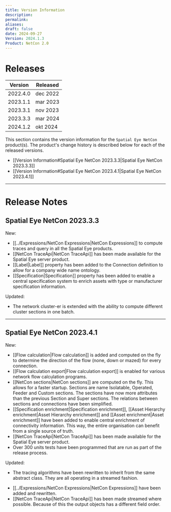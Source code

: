 ```yaml
---
title: Version Information
description: 
permalink: 
aliases: 
draft: false
date: 2024-09-27
Version: 2024.1.3
Product: NetCon 2.0
---
```

# Releases

| Version  | Released |
| :------: | -------- |
| 2022.4.0 | dec 2022 |
| 2023.1.1 | mar 2023 |
| 2023.3.1 | nov 2023 |
| 2023.3.3 | mar 2024 |
| 2024.1.2 | okt 2024 |

This section contains the version information for the `Spatial Eye NetCon` product(s). The product's change history is described below for each of the released versions.

- [[Version Information#Spatial Eye NetCon 2023.3.3|Spatial Eye NetCon 2023.3.3]]
- [[Version Information#Spatial Eye NetCon 2023.4.1|Spatial Eye NetCon 2023.4.1]]

---
# Release Notes
## Spatial Eye NetCon 2023.3.3

New:
- [[../Expressions/NetCon Expressions|NetCon Expressions]] to compute traces and query in all the Spatial Eye products.
- [[NetCon TraceApi|NetCon TraceApi]] has been made available for the Spatial Eye server product.
- [[Label|Label]] property has been added to the Connection definition to allow for a company wide name ontology.
- [[Specification|Specification]] property has been added to enable a central specification system to enrich assets with type or manufacturer specification information.

Updated:
* The network cluster-er is extended with the ability to compute different cluster sections in one batch.

---
## Spatial Eye NetCon 2023.4.1

New:
- [[Flow calculation|Flow calculation]] is added and computed on the fly to determine the direction of the flow (none, down or mazed) for every connection.
- [[Flow calculation export|Flow calculation export]] is enabled for various network flow calculation programs.
- [[NetCon sections|NetCon sections]] are computed on the fly. This allows for a faster startup. Sections are name Isolatable, Operated, Feeder and Custom sections. The sections have now more attributes than the previous Section and Super sections. The relations between sections and connections have been simplified.
- [[Specification enrichment|Specification enrichment]], [[Asset Hierarchy enrichment|Asset Hierarchy enrichment]] and [[Asset enrichment|Asset enrichment]] have been added to enable central enrichment of connectivity information. This way, the entire organisation can benefit from a single source of truth.
- [[NetCon TraceApi|NetCon TraceApi]] has been made available for the Spatial Eye server product.
- Over 300 units tests have been programmed that are run as part of the release process.

Updated:
* The tracing algorithms have been rewritten to inherit from the same abstract class. They are all operating in a streamed fashion.
- [[../Expressions/NetCon Expressions|NetCon Expressions]] have been added and rewritten.
- [[NetCon TraceApi|NetCon TraceApi]] has been made streamed where possible. Because of this the output objects has a different field order.
